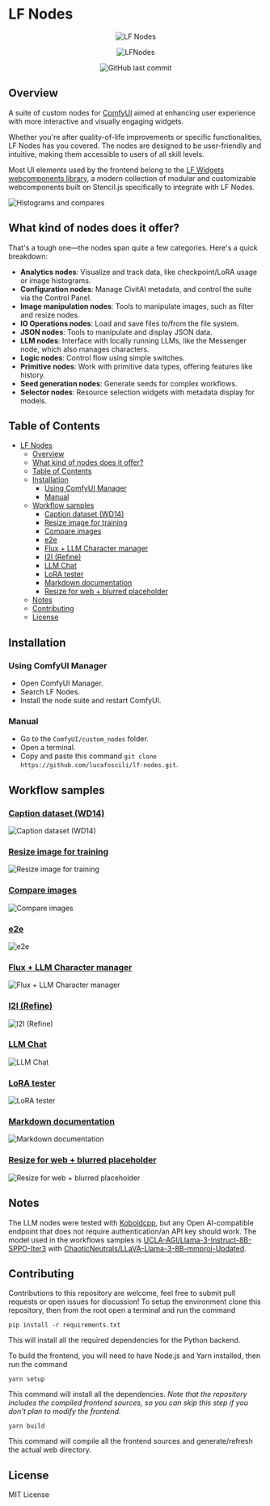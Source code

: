 <!-- markdownlint-disable MD033 -->
# LF Nodes

<div align="center">

![LF Nodes](https://img.shields.io/badge/dynamic/json?logo=python&logoColor=black&labelColor=white&color=black&label=Nodes&query=nodes&url=https://raw.githubusercontent.com/lucafoscili/lf-nodes/master/count.json)

</div>

<div align="center">

![LFNodes](https://github.com/lucafoscili/lucafoscili/blob/996cb0c00612e3278798c32eea80f1332277132e/lf-nodes/logo/LFN.png "LF Nodes logo")

</div>

<div align="center">

![GitHub last commit](https://img.shields.io/github/last-commit/lucafoscili/lf-nodes?logo=github&logoColor=black&labelColor=white&color=black)

</div>

## Overview

A suite of custom nodes for [ComfyUI](https://github.com/comfyanonymous/ComfyUI) aimed at enhancing user experience with more interactive and visually engaging widgets.

Whether you're after quality-of-life improvements or specific functionalities, LF Nodes has you covered. The nodes are designed to be user-friendly and intuitive, making them accessible to users of all skill levels.

Most UI elements used by the frontend belong to the [LF Widgets webcomponents library](https://github.com/lucafoscili/lf-widgets), a modern collection of modular and customizable webcomponents built on Stencil.js specifically to integrate with LF Nodes.
  
![Histograms and compares](https://github.com/lucafoscili/lucafoscili/blob/97bfd28ca4ea3c0ecf6a6990fbbd467ab394c2cc/lf-nodes/screenshots/Screenshot%202025-02-18%20094817.png "Histograms and compares")

## What kind of nodes does it offer?

That's a tough one—the nodes span quite a few categories. Here's a quick breakdown:

- **Analytics nodes**: Visualize and track data, like checkpoint/LoRA usage or image histograms.
- **Configuration nodes**: Manage CivitAI metadata, and control the suite via the Control Panel.
- **Image manipulation nodes**: Tools to manipulate images, such as filter and resize nodes.
- **IO Operations nodes**: Load and save files to/from the file system.
- **JSON nodes**: Tools to manipulate and display JSON data.
- **LLM nodes**: Interface with locally running LLMs, like the Messenger node, which also manages characters.
- **Logic nodes**: Control flow using simple switches.
- **Primitive nodes**: Work with primitive data types, offering features like history.
- **Seed generation nodes**: Generate seeds for complex workflows.
- **Selector nodes**: Resource selection widgets with metadata display for models.

## Table of Contents

- [LF Nodes](#lf-nodes)
  - [Overview](#overview)
  - [What kind of nodes does it offer?](#what-kind-of-nodes-does-it-offer)
  - [Table of Contents](#table-of-contents)
  - [Installation](#installation)
    - [Using ComfyUI Manager](#using-comfyui-manager)
    - [Manual](#manual)
  - [Workflow samples](#workflow-samples)
    - [Caption dataset (WD14)](#caption-dataset-wd14)
    - [Resize image for training](#resize-image-for-training)
    - [Compare images](#compare-images)
    - [e2e](#e2e)
    - [Flux + LLM Character manager](#flux--llm-character-manager)
    - [I2I (Refine)](#i2i-refine)
    - [LLM Chat](#llm-chat)
    - [LoRA tester](#lora-tester)
    - [Markdown documentation](#markdown-documentation)
    - [Resize for web + blurred placeholder](#resize-for-web--blurred-placeholder)
  - [Notes](#notes)
  - [Contributing](#contributing)
  - [License](#license)

## Installation

### Using ComfyUI Manager

- Open ComfyUI Manager.
- Search LF Nodes.
- Install the node suite and restart ComfyUI.

### Manual

- Go to the `ComfyUI/custom_nodes` folder.
- Open a terminal.
- Copy and paste this command `git clone https://github.com/lucafoscili/lf-nodes.git`.

## Workflow samples

### [Caption dataset (WD14)](https://github.com/lucafoscili/lucafoscili/blob/dd5c3f0fd525ff4cf5b99a940562faa4b7d0135e/lf-nodes/workflows/Caption%20dataset%20(WD14).json)

![Caption dataset (WD14)](https://github.com/lucafoscili/lucafoscili/blob/dd5c3f0fd525ff4cf5b99a940562faa4b7d0135e/lf-nodes/screenshots/Caption%20dataset%20(WD14).png)

### [Resize image for training](https://github.com/lucafoscili/lucafoscili/blob/743c982169cb6a8981b14a13dd65b1016fc84028/lf-nodes/workflows/Resize%20image%20for%20training.json)

![Resize image for training](https://github.com/lucafoscili/lucafoscili/blob/743c982169cb6a8981b14a13dd65b1016fc84028/lf-nodes/screenshots/Resize%20image%20for%20training.png)

### [Compare images](https://github.com/lucafoscili/lucafoscili/blob/3c8e1c3b4d802115a0cd03c29eb71db0ba698a89/lf-nodes/workflows/Compare%20images.json)

![Compare images](https://github.com/lucafoscili/lucafoscili/blob/3c8e1c3b4d802115a0cd03c29eb71db0ba698a89/lf-nodes/screenshots/Compare%20images.png)

### [e2e](https://github.com/lucafoscili/lucafoscili/blob/a42765fc6ef9a394deeb695e4c31eaf3c5ec6139/lf-nodes/workflows/E2E.json)

![e2e](https://github.com/lucafoscili/lucafoscili/blob/a42765fc6ef9a394deeb695e4c31eaf3c5ec6139/lf-nodes/screenshots/E2E.png)

### [Flux + LLM Character manager](https://github.com/lucafoscili/lucafoscili/blob/a42765fc6ef9a394deeb695e4c31eaf3c5ec6139/lf-nodes/workflows/Flux%20%2B%20LLM%20Character%20manager.json)

![Flux + LLM Character manager](https://github.com/lucafoscili/lucafoscili/blob/a42765fc6ef9a394deeb695e4c31eaf3c5ec6139/lf-nodes/screenshots/Flux%20%2B%20LLM%20Character%20manager.png)

### [I2I (Refine)](https://github.com/lucafoscili/lucafoscili/blob/a42765fc6ef9a394deeb695e4c31eaf3c5ec6139/lf-nodes/workflows/Image%202%20Image%20(Refine).json)

![I2I (Refine)](https://github.com/lucafoscili/lucafoscili/blob/a42765fc6ef9a394deeb695e4c31eaf3c5ec6139/lf-nodes/screenshots/Image%202%20Image%20(Refine).png)

### [LLM Chat](https://github.com/lucafoscili/lucafoscili/blob/main/lf-nodes/workflows/LLM%20Chat.json)

![LLM Chat](https://github.com/lucafoscili/lucafoscili/blob/a42765fc6ef9a394deeb695e4c31eaf3c5ec6139/lf-nodes/screenshots/LLM%20Chat.png)

### [LoRA tester](https://github.com/lucafoscili/lucafoscili/blob/a42765fc6ef9a394deeb695e4c31eaf3c5ec6139/lf-nodes/workflows/Lora%20tester.json)

![LoRA tester](https://github.com/lucafoscili/lucafoscili/blob/a42765fc6ef9a394deeb695e4c31eaf3c5ec6139/lf-nodes/screenshots/Lora%20tester.png)

### [Markdown documentation](https://github.com/lucafoscili/lucafoscili/blob/a42765fc6ef9a394deeb695e4c31eaf3c5ec6139/lf-nodes/workflows/Markdown%20documentation.json)

![Markdown documentation](https://github.com/lucafoscili/lucafoscili/blob/a42765fc6ef9a394deeb695e4c31eaf3c5ec6139/lf-nodes/screenshots/Markdown%20documentation.png)

### [Resize for web + blurred placeholder](https://github.com/lucafoscili/lucafoscili/blob/a42765fc6ef9a394deeb695e4c31eaf3c5ec6139/lf-nodes/workflows/Multiple%20image%20resize%20for%20web%20%2B%20blurred%20placeholder.json)

![Resize for web + blurred placeholder](https://github.com/lucafoscili/lucafoscili/blob/a42765fc6ef9a394deeb695e4c31eaf3c5ec6139/lf-nodes/screenshots/Multiple%20image%20resize%20for%20web%20%2B%20blurred%20placeholder.png)

## Notes

The LLM nodes were tested with [Koboldcpp](https://github.com/LostRuins/koboldcpp/tree/v1.73), but any Open AI-compatible endpoint that does not require authentication/an API key should work.
The model used in the workflows samples is [UCLA-AGI/Llama-3-Instruct-8B-SPPO-Iter3](https://huggingface.co/UCLA-AGI/Llama-3-Instruct-8B-SPPO-Iter3) with [ChaoticNeutrals/LLaVA-Llama-3-8B-mmproj-Updated](https://huggingface.co/ChaoticNeutrals/LLaVA-Llama-3-8B-mmproj-Updated).

## Contributing

Contributions to this repository are welcome, feel free to submit pull requests or open issues for discussion!
To setup the environment clone this repository, then from the root open a terminal and run the command

`pip install -r requirements.txt`

This will install all the required dependencies for the Python backend.

To build the frontend, you will need to have Node.js and Yarn installed, then run the command

`yarn setup`

This command will install all the dependencies.
_Note that the repository includes the compiled frontend sources, so you can skip this step if you don't plan to modify the frontend._

`yarn build`

This command will compile all the frontend sources and generate/refresh the actual web directory.

## License

MIT License
